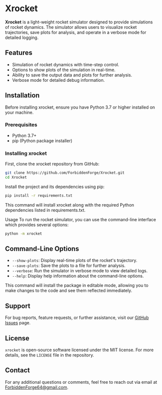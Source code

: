 # Xrocket

**Xrocket** is a light-weight rocket simulator designed to provide simulations of rocket dynamics. The simulator allows users to visualize rocket trajectories, save plots for analysis, and operate in a verbose mode for detailed logging.

## Features

- Simulation of rocket dynamics with time-step control.
- Options to show plots of the simulation in real-time.
- Ability to save the output data and plots for further analysis.
- Verbose mode for detailed debug information.

## Installation

Before installing xrocket, ensure you have Python 3.7 or higher installed on your machine.

### Prerequisites

- Python 3.7+
- pip (Python package installer)

### Installing xrocket

First, clone the xrocket repository from GitHub:

```bash
git clone https://github.com/ForbiddenForge/Xrocket.git
cd Xrocket
```

Install the project and its dependencies using pip:

```bash
pip install -r requirements.txt
```

This command will install xrocket along with the required Python dependencies listed in requirements.txt.

Usage
To run the rocket simulator, you can use the command-line interface which provides several options:

```bash
python -m xrocket
```

## Command-Line Options

- `--show-plots`: Display real-time plots of the rocket's trajectory.
- `--save-plots`: Save the plots to a file for further analysis.
- `--verbose`: Run the simulator in verbose mode to view detailed logs.
- `--help`: Display help information about the command-line options.

This command will install the package in editable mode, allowing you to make changes to the code and see them reflected immediately.

## Support

For bug reports, feature requests, or further assistance, visit our [GitHub Issues](https://github.com/your-username/your-repository/issues) page.

## License

`xrocket` is open-source software licensed under the MIT license. For more details, see the `LICENSE` file in the repository.

## Contact

For any additional questions or comments, feel free to reach out via email at [ForbiddenForge64@gmail.com](mailto:ForbiddenForge64@gmail.com).
